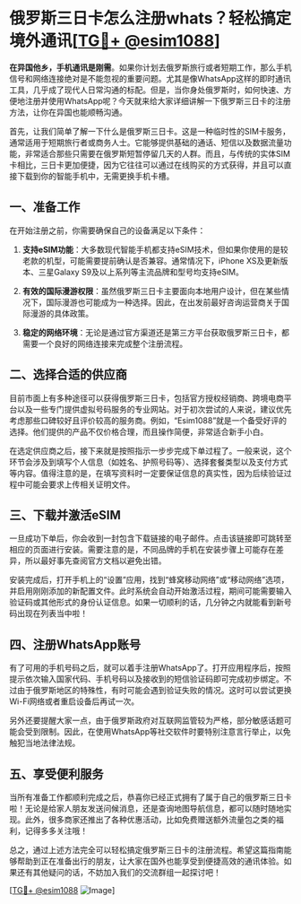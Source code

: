 # 俄罗斯三日卡怎么注册whats？轻松搞定境外通讯[[TG💪+ @esim1088](https://t.me/s/esim1088)]

**在异国他乡，手机通讯是刚需**。如果你计划去俄罗斯旅行或者短期工作，那么手机信号和网络连接绝对是不能忽视的重要问题。尤其是像WhatsApp这样的即时通讯工具，几乎成了现代人日常沟通的标配。但是，当你身处俄罗斯时，如何快速、方便地注册并使用WhatsApp呢？今天就来给大家详细讲解一下俄罗斯三日卡的注册方法，让你在异国也能顺畅沟通。

首先，让我们简单了解一下什么是俄罗斯三日卡。这是一种临时性的SIM卡服务，通常适用于短期旅行者或商务人士。它能够提供基础的通话、短信以及数据流量功能，非常适合那些只需要在俄罗斯短暂停留几天的人群。而且，与传统的实体SIM卡相比，三日卡更加便捷，因为它往往可以通过在线购买的方式获得，并且可以直接下载到你的智能手机中，无需更换手机卡槽。

## 一、准备工作

在开始注册之前，你需要确保自己的设备满足以下条件：

1. **支持eSIM功能**：大多数现代智能手机都支持eSIM技术，但如果你使用的是较老款的机型，可能需要提前确认是否兼容。通常情况下，iPhone XS及更新版本、三星Galaxy S9及以上系列等主流品牌和型号均支持eSIM。
   
2. **有效的国际漫游权限**：虽然俄罗斯三日卡主要面向本地用户设计，但在某些情况下，国际漫游也可能成为一种选择。因此，在出发前最好咨询运营商关于国际漫游的具体政策。

3. **稳定的网络环境**：无论是通过官方渠道还是第三方平台获取俄罗斯三日卡，都需要一个良好的网络连接来完成整个注册流程。

## 二、选择合适的供应商

目前市面上有多种途径可以获得俄罗斯三日卡，包括官方授权经销商、跨境电商平台以及一些专门提供虚拟号码服务的专业网站。对于初次尝试的人来说，建议优先考虑那些口碑较好且评价较高的服务商。例如，“Esim1088”就是一个备受好评的选择。他们提供的产品不仅价格合理，而且操作简便，非常适合新手小白。

在选定供应商之后，接下来就是按照指示一步步完成下单过程了。一般来说，这个环节会涉及到填写个人信息（如姓名、护照号码等）、选择套餐类型以及支付方式等内容。值得注意的是，在填写资料时一定要保证信息的真实性，因为后续验证过程中可能会要求上传相关证明文件。

## 三、下载并激活eSIM

一旦成功下单后，你会收到一封包含下载链接的电子邮件。点击该链接即可跳转至相应的页面进行安装。需要注意的是，不同品牌的手机在安装步骤上可能存在差异，所以最好事先查阅官方文档以避免出错。

安装完成后，打开手机上的“设置”应用，找到“蜂窝移动网络”或“移动网络”选项，并启用刚刚添加的新配置文件。此时系统会自动开始激活过程，期间可能需要输入验证码或其他形式的身份认证信息。如果一切顺利的话，几分钟之内就能看到新号码出现在列表当中啦！

## 四、注册WhatsApp账号

有了可用的手机号码之后，就可以着手注册WhatsApp了。打开应用程序后，按照提示依次输入国家代码、手机号码以及接收到的短信验证码即可完成初步绑定。不过由于俄罗斯地区的特殊性，有时可能会遇到验证失败的情况。这时可以尝试更换Wi-Fi网络或者重启设备后再试一次。

另外还要提醒大家一点，由于俄罗斯政府对互联网监管较为严格，部分敏感话题可能会受到限制。因此，在使用WhatsApp等社交软件时要特别注意言行举止，以免触犯当地法律法规。

## 五、享受便利服务

当所有准备工作都顺利完成之后，恭喜你已经正式拥有了属于自己的俄罗斯三日卡啦！无论是给家人朋友发送问候消息，还是查询地图导航信息，都可以随时随地实现。此外，很多商家还推出了各种优惠活动，比如免费赠送额外流量包之类的福利，记得多多关注哦！

总之，通过上述方法完全可以轻松搞定俄罗斯三日卡的注册流程。希望这篇指南能够帮助到正在准备出行的朋友，让大家在国外也能享受到便捷高效的通讯体验。如果还有其他疑问的话，不妨加入我们的交流群组一起探讨吧！

[[TG💪+ @esim1088](https://t.me/s/esim1088) ![Image](https://i.postimg.cc/4NQfJmqS/Snipaste-2025-05-13-00-14-12.png)]